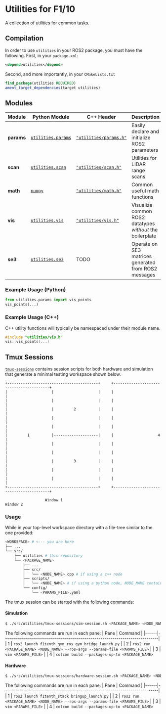 # Utilities for F1/10

A collection of utilities for common tasks.

## Compilation

In order to use `utilities` in your ROS2 package, you must have the following. First, in your `package.xml`:
```xml
<depend>utilities</depend>
```

Second, and more importantly, in your `CMakeLists.txt`
```cmake
find_package(utilities REQUIRED)
ament_target_dependencies(target utilities)
```

## Modules

| Module     | Python Module                               | C++ Header                                             | Description                                               |
|------------|---------------------------------------------|--------------------------------------------------------|-----------------------------------------------------------|
| **params** | [`utilities.params`](./utilities/params.py) | [`"utilities/params.h"`](./include/utilities/params.h) | Easily declare and initialize ROS2 parameters             |
| **scan**   | [`utilities.scan`](./utilities/scan.py)     | [`"utilities/scan.h"`](./include/utilities/scan.h)     | Utilities for LIDAR range scans                           |
| **math**   | [`numpy`](https://numpy.org/doc/stable/)    | [`"utilities/math.h"`](./include/utilities/math.h)     | Common useful math functions                              |
| **vis**    | [`utilities.vis`](./utilities/vis.py)       | [`"utilities/vis.h"`](./include/utilities/vis.h)       | Visualize common ROS2 datatypes *without* the boilerplate |
| **se3**    | [`utilities.se3`](./utilities/se3.py)       | TODO                                                   | Operate on SE3 matrices generated from ROS2 messages      |

### Example Usage (Python)

```python
from utilities.params import vis_points
vis_points(...)
```

### Example Usage (C++)
C++ utility functions will typically be namespaced under their module name.

```cpp
#include "utilities/vis.h"
vis::vis_points(...)
```

## Tmux Sessions
[`tmux-sessions`](./tmux-sessions) contains session scripts for both hardware and simulation that generate a minimal testing workspace shown below.

```
+-----------------------------------------+     +-----------------------------------------+
|                    |                    |     |                                         |
|                    |                    |     |                                         |
|                    |         2          |     |                                         |
|                    |                    |     |                                         |
|                    |                    |     |                                         |
|         1          |--------------------|     |                    4                    |
|                    |                    |     |                                         |
|                    |                    |     |                                         |
|                    |         3          |     |                                         |
|                    |                    |     |                                         |
|                    |                    |     |                                         |
+-----------------------------------------+     +-----------------------------------------+

                  Window 1                                        Window 2
```

### Usage
While in your top-level workspace directory with a file-tree similar to the one provided:

```bash
<WORKSPACE> # <--- you are here
├── ...
└── src/
    ├── utilities # this repository
    └── <PACKAGE_NAME>
        ├── ...
        ├── src/
        │   └── <NODE_NAME>.cpp # if using a c++ node
        ├── scripts/
        │   └── <NODE_NAME> # if using a python node, NODE_NAME contains the .py extension
        └── config/
            └── <PARAMS_FILE>.yaml
```
The tmux session can be started with the following commands:

#### Simulation
```bash
$ ./src/utilities/tmux-sessions/sim-session.sh <PACKAGE_NAME> <NODE_NAME> <PARAMS_FILE>
```
The following commands are run in each pane:
| Pane | Command                                                                      |
|------|------------------------------------------------------------------------------|
| 1    | `ros2 launch f1tenth_gym_ros gym_bridge_launch.py`                           |
| 2    | `ros2 run <PACKAGE_NAME> <NODE_NAME> --ros-args --params-file <PARAMS_FILE>` |
| 3    | `vim <PARAMS_FILE>`                                                          |
| 4    | `colcon build --packages-up-to <PACKAGE_NAME>`


#### Hardware
```bash
$ ./src/utilities/tmux-sessions/hardware-session.sh <PACKAGE_NAME> <NODE_NAME> <PARAMS_FILE>
```

The following commands are run in each pane:
| Pane | Command                                                                      |
|------|------------------------------------------------------------------------------|
| 1    | `ros2 launch f1tenth_stack bringup_launch.py`                                |
| 2    | `ros2 run <PACKAGE_NAME> <NODE_NAME> --ros-args --params-file <PARAMS_FILE>` |
| 3    | `vim <PARAMS_FILE>`                                                          |
| 4    | `colcon build --packages-up-to <PACKAGE_NAME>`
